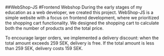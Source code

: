 ##WebShop-JS
#Frontend Webshop
During the early stages of my education as a web developer, we created this project. WebShop-JS is a simple website with a focus on frontend development, where we prioritized the shopping cart functionality. We designed the shopping cart to calculate both the number of products and the total price.

To encourage larger orders, we implemented a delivery discount: when the total amount exceeds 259 SEK, delivery is free. If the total amount is less than 259 SEK, delivery costs 159 SEK.
